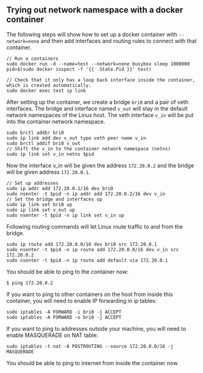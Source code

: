 ## Trying out network namespace with a docker container

The following steps will show how to set up a docker container with `--network=none` and then add interfaces and routing rules to connect with that container.

```
// Run a containers
sudo docker run -d --name=test --network=none busybox sleep 1000000
pid=$(sudo docker inspect -f '{{ .State.Pid }}' test)

// Check that it only has a loop back interface inside the container, which is created automatically.
sudo docker exec test ip link
```

After setting up the container, we create a bridge `bri0` and a pair of veth interfaces.
The bridge and interface named `v_out` will stay in the default network namespaces of the Linux host. The veth interface `v_in` will be put into the container network namespace.
```
sudo brctl addbr bri0
sudo ip link add dev v_out type veth peer name v_in
sudo brctl addif bri0 v_out
// Shift the v_in to the container network namespace (netns)
sudo ip link set v_in netns $pid
```

Now the interface v_in will be given the address `172.20.0.2` and the bridge will be given address `172.20.0.1`.
```
// Set up addresses
sudo ip addr add 172.20.0.1/16 dev bri0
sudo nsenter -t $pid -n ip addr add 172.20.0.2/16 dev v_in
// Set the bridge and interfaces up
sudo ip link set bri0 up
sudo ip link set v_out up
sudo nsenter -t $pid -n ip link set v_in up
```

Following routing commands will let Linux route traffic to and from the bridge.
```
sudo ip route add 172.20.0.0/16 dev bri0 src 172.20.0.1
sudo nsenter -t $pid -n ip route add 172.20.0.0/16 dev v_in src 172.20.0.2
sudo nsenter -t $pid -n ip route add default via 172.20.0.1
```

You should be able to ping to the container now:
```
$ ping 172.20.0.2
```

If you want to ping to other containers on the host from inside this container, you will need to enable IP forwarding in ip tables:
```
sudo iptables -A FORWARD -i bri0 -j ACCEPT
sudo iptables -A FORWARD -o bri0 -j ACCEPT
```

If you want to ping to addresses outside your machine, you will need to enable MASQUERADE on NAT table:
```
sudo iptables -t nat -A POSTROUTING --source 172.20.0.0/16 -j MASQUERADE
```

You should be able to ping to internet from inside the container now.
